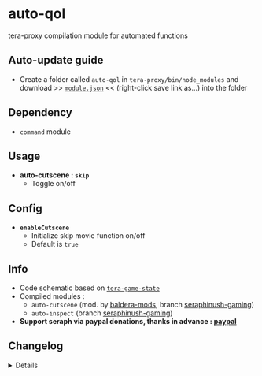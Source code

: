 # auto-qol
tera-proxy compilation module for automated functions

## Auto-update guide
- Create a folder called `auto-qol` in `tera-proxy/bin/node_modules` and download >> [`module.json`](https://raw.githubusercontent.com/seraphinush-gaming/auto-qol/master/module.json) << (right-click save link as...) into the folder

## Dependency
- `command` module

## Usage
- __auto-cutscene : `skip`__
  - Toggle on/off

## Config
- __`enableCutscene`__
  - Initialize skip movie function on/off
  - Default is `true`

## Info
- Code schematic based on [`tera-game-state`](https://github.com/caali-hackerman/tera-game-state)
- Compiled modules :
  - `auto-cutscene` (mod. by [baldera-mods](https://github.com/baldera-mods), branch [seraphinush-gaming](https://github.com/ylennia-archives/auto-cutscene))
  - `auto-inspect` (branch [seraphinush-gaming](https://github.com/ylennia-archives/auto-inspect))
- **Support seraph via paypal donations, thanks in advance : [paypal](https://www.paypal.me/seraphinush)**

## Changelog
<details>

    2.00
    - Refactored into submodules
    1.00
    - Initial commit

</details>